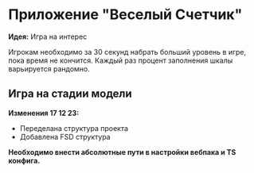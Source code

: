 # Приложение "Веселый Счетчик"

**Идея:** Игра на интерес

Игрокам необходимо за 30 секунд набрать больший уровень в игре, пока время не кончится. Каждый раз процент заполнения шкалы варьируется рандомно.

## Игра на стадии модели

**Изменения 17 12 23:**
- Переделана структура проекта
- Добавлена FSD структура

**Необходимо внести абсолютные пути в настройки вебпака и TS конфига.**
